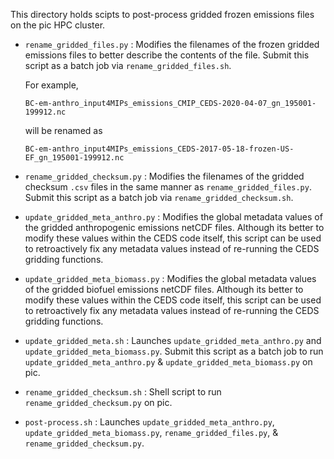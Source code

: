This directory holds scipts to post-process gridded frozen emissions files on the pic HPC cluster.

* `rename_gridded_files.py` : Modifies the filenames of the frozen gridded emissions files to better describe the contents of the file. Submit this script as a batch job via `rename_gridded_files.sh`.
  
  For example,
  ```
  BC-em-anthro_input4MIPs_emissions_CMIP_CEDS-2020-04-07_gn_195001-199912.nc
  ```
  will be renamed as
  ```
  BC-em-anthro_input4MIPs_emissions_CEDS-2017-05-18-frozen-US-EF_gn_195001-199912.nc 
  ```
  
* `rename_gridded_checksum.py` : Modifies the filenames of the gridded checksum `.csv` files in the same manner as `rename_gridded_files.py`. Submit this script as a batch job via `rename_gridded_checksum.sh`.

* `update_gridded_meta_anthro.py` : Modifies the global metadata values of the gridded anthropogenic emissions netCDF files. Although its better to modify these values within the CEDS code itself, this script can be used to retroactively fix any metadata values instead of re-running the CEDS gridding functions. 

* `update_gridded_meta_biomass.py` : Modifies the global metadata values of the gridded biofuel emissions netCDF files. Although its better to modify these values within the CEDS code itself, this script can be used to retroactively fix any metadata values instead of re-running the CEDS gridding functions.

* `update_gridded_meta.sh` : Launches `update_gridded_meta_anthro.py` and `update_gridded_meta_biomass.py`. Submit this script as a batch job to run `update_gridded_meta_anthro.py` & `update_gridded_meta_biomass.py` on pic.

* `rename_gridded_checksum.sh` : Shell script to run `rename_gridded_checksum.py` on pic.

* `post-process.sh` : Launches `update_gridded_meta_anthro.py`, `update_gridded_meta_biomass.py`, `rename_gridded_files.py`, & `rename_gridded_checksum.py`.
